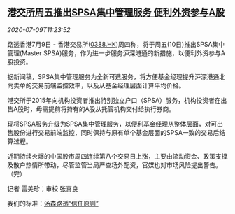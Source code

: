 <!--1594295706000-->
[港交所周五推出SPSA集中管理服务 便利外资参与A股](https://cn.reuters.com/article/hkex-spsa-china-stocks-0709-idCNKBS24A1N4)
------

<div><i>2020-07-09T11:23:52</i></div><div class="StandardArticleBody_body"><p>路透香港7月9日 - 香港交易所(<span id="symbol_0388.HK_0"><a href="//www.reuters.com/companies/0388.HK">0388.HK</a></span>)周四称，将于周五(10日)推出SPSA集中管理(Master SPSA)服务，作为进一步服务沪深港通的新措施，以便利外资参与A股投资。 </p><p>据新闻稿，SPSA集中管理服务为全新可选服务，将方便基金经理提升沪深港通北向卖单的交易前端监控效率，以及从基金经理层面计算平均价格。 </p><p>港交所于2015年向机构投资者推出特别独立户口（SPSA）服务，机构投资者在出售A股时，毋需提前将持有的A股从托管机构交付给执行券商。 </p><p>现将SPSA服务升级为SPSA集中管理服务，以便利基金经理从整体层面，对可出售股份进行交易前端监控，同时保持与原有单个基金层面的SPSA一致的交易后结算过程。 </p><p>近期持续火爆的中国股市周四连续第八个交易日上涨，主要由流动资金、政策支撑及散户热情所带动，尽管监管当局严查场外配资，官媒也对市场风险提出警告。（完）          </p><div class="Attribution_container"><div class="Attribution_attribution"><p class="Attribution_content">记者 雷美珍；审校 张喜良 </p></div></div><div class="StandardArticleBody_trustBadgeContainer"><span class="StandardArticleBody_trustBadgeTitle">我们的标准：</span><span class="trustBadgeUrl"><a href="https://www.thomsonreuters.cn/content/dam/openweb/documents/pdf/china/brochures/about-us-1.pdf">汤森路透“信任原则”</a></span></div></div>
